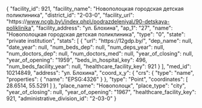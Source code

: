 {
    "facility_id": 921,
    "facility_name": "Новополоцкая городская детская поликлиника",
    "district_id": "2-03-0",
    "facility_url": "https:\/\/www.ncgb.by\/index.php\/podrazdeleniya\/90-detskaya-poliklinika",
    "facility_address": "ул. Блохина",
    "ap_1": "27",
    "name": "Новополоцкая городская детская поликлиника",
    "type": "0",
    "state": "private institution",
    "stats": [
        {
            "url": "https:\/\/12gdp.by\/",
            "dep_name": null,
            "date_year": null,
            "num_beds_dep": null,
            "num_deps_year": null,
            "num_doctors_dep": null,
            "num_doctors_med": null,
            "year_of_closing": null,
            "year_of_opening": "1959",
            "beds_in_hospital_key": 496,
            "num_beds_facility_year": null,
            "healthcare_facility_key": 921
        }
    ],
    "med_id": 10214849,
    "address": "ул. Блохина",
    "coord_x_y": {
        "crs": {
            "type": "name",
            "properties": {
                "name": "EPSG:4326"
            }
        },
        "type": "Point",
        "coordinates": [
            28.6514,
            55.5291
        ]
    },
    "place_name": "Новополоцк",
    "place_type": "city",
    "year_of_closing": null,
    "year_of_opening": "1967",
    "healthcare_facility_key": 921,
    "administrative_division_id": "2-03-0"
}